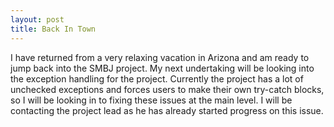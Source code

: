 ```yaml
---
layout: post
title: Back In Town
---
```


I have returned from a very relaxing vacation in Arizona and am ready to jump back into the SMBJ project.
My next undertaking will be looking into the exception handling for the project. 
Currently the project has a lot of unchecked exceptions and forces users to make their own try-catch blocks, so I will be looking in to fixing these issues at the main level.
I will be contacting the project lead as he has already started progress on this issue.
